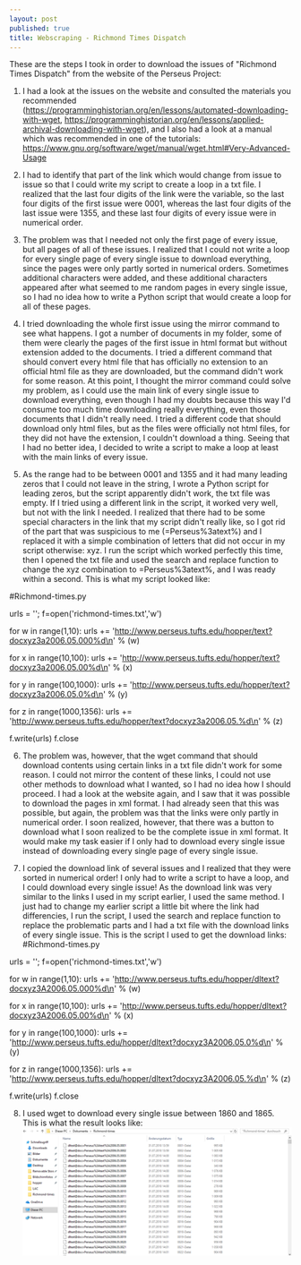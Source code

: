 ```yaml
---
layout: post
published: true
title: Webscraping - Richmond Times Dispatch
---
```

These are the steps I took in order to download the issues of "Richmond Times Dispatch" from the website of the Perseus Project:

1. I had a look at the issues on the website and consulted the materials you recommended (https://programminghistorian.org/en/lessons/automated-downloading-with-wget, https://programminghistorian.org/en/lessons/applied-archival-downloading-with-wget), and I also had a look at a manual which was recommended in one of the tutorials: https://www.gnu.org/software/wget/manual/wget.html#Very-Advanced-Usage

2. I had to identify that part of the link which would change from issue to issue so that I could write my script to create a loop in a txt file. I realized that the last four digits of the link were the variable, so the last four digits of the first issue were 0001, whereas the last four digits of the last issue were 1355, and these last four digits of every issue were in numerical order.

3. The problem was that I needed not only the first page of every issue, but all pages of all of these issues. I realized that I could not write a loop for every single page of every single issue to download everything, since the pages were only partly sorted in numerical orders. Sometimes additional characters were added, and these additional characters appeared after what seemed to me random pages in every single issue, so I had no idea how to write a Python script that would create a loop for all of these pages.

4. I tried downloading the whole first issue using the mirror command to see what happens. I got a number of documents in my folder, some of them were clearly the pages of the first issue in html format but without extension added to the documents. I tried a different command that should convert every html file that has officially no extension to an official html file as they are downloaded, but the command didn't work for some reason. At this point, I thought the mirror command could solve my problem, as I could use the main link of every single issue to download everything, even though I had my doubts because this way I'd consume too much time downloading really everything, even those documents that I didn't really need. I tried a different code that should download only html files, but as the files were officially not html files, for they did not have the extension, I couldn't download a thing. Seeing that I had no better idea, I decided to write a script to make a loop at least with the main links of every issue.

5. As the range had to be between 0001 and 1355 and it had many leading zeros that I could not leave in the string, I wrote a Python script for leading zeros, but the script apparently didn't work, the txt file was empty. If I tried using a different link in the script, it worked very well, but not with the link I needed. I realized that there had to be some special characters in the link that my script didn't really like, so I got rid of the part that was suspicious to me (=Perseus%3atext%) and I replaced it with a simple combination of letters that did not occur in my script otherwise: xyz. I run the script which worked perfectly this time, then I opened the txt file and used the search and replace function to change the xyz combination to =Perseus%3atext%, and I was ready within a second.
This is what my script looked like:

#Richmond-times.py

urls = '';
f=open('richmond-times.txt','w')

for w in range(1,10):
    urls += 'http://www.perseus.tufts.edu/hopper/text?docxyz3a2006.05.000%d\n' % (w)

for x in range(10,100):
    urls += 'http://www.perseus.tufts.edu/hopper/text?docxyz3a2006.05.00%d\n' % (x)

for y in range(100,1000):
    urls += 'http://www.perseus.tufts.edu/hopper/text?docxyz3a2006.05.0%d\n' % (y)

for z in range(1000,1356):
    urls += 'http://www.perseus.tufts.edu/hopper/text?docxyz3a2006.05.%d\n' % (z)

f.write(urls)
f.close

6. The problem was, however, that the wget command that should download contents using certain links in a txt file didn't work for some reason. I could not mirror the content of these links, I could not use other methods to download what I wanted, so I had no idea how I should proceed. I had a look at the website again, and I saw that it was possible to download the pages in xml format. I had already seen that this was possible, but again, the problem was that the links were only partly in numerical order. I soon realized, however, that there was a button to download what I soon realized to be the complete issue in xml format. It would make my task easier if I only had to download every single issue instead of downloading every single page of every single issue.

7. I copied the download link of several issues and I realized that they were sorted in numerical order! I only had to write a script to have a loop, and I could download every single issue! As the download link was very similar to the links I used in my script earlier, I used the same method. I just had to change my earlier script a little bit where the link had differencies, I run the script, I used the search and replace function to replace the problematic parts and I had a txt file with the download links of every single issue.
This is the script I used to get the download links: 
#Richmond-times.py

urls = '';
f=open('richmond-times.txt','w')

for w in range(1,10):
    urls += 'http://www.perseus.tufts.edu/hopper/dltext?docxyz3A2006.05.000%d\n' % (w)

for x in range(10,100):
    urls += 'http://www.perseus.tufts.edu/hopper/dltext?docxyz3A2006.05.00%d\n' % (x)

for y in range(100,1000):
    urls += 'http://www.perseus.tufts.edu/hopper/dltext?docxyz3A2006.05.0%d\n' % (y)

for z in range(1000,1356):
    urls += 'http://www.perseus.tufts.edu/hopper/dltext?docxyz3A2006.05.%d\n' % (z)

f.write(urls)
f.close

8. I used wget to download every single issue between 1860 and 1865. This is what the result looks like:
![](/img/richmond-times.PNG)


